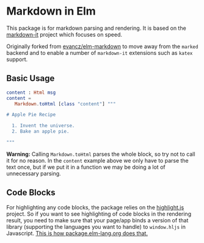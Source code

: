 # Markdown in Elm

This package is for markdown parsing and rendering. It is based on the [markdown-it][] project
which focuses on speed.

[markdown-it]: https://github.com/markdown-it/markdown-it

Originally forked from [evancz/elm-markdown](https://github.com/evancz/elm-markdown) to move away from the `marked` backend and to enable a number of `markdown-it` extensions such as `katex` support.

## Basic Usage

```elm
content : Html msg
content =
   Markdown.toHtml [class "content"] """

# Apple Pie Recipe

  1. Invent the universe.
  2. Bake an apple pie.

"""
```

**Warning:** Calling `Markdown.toHtml` parses the whole block, so try not to
call it for no reason. In the `content` example above we only have to parse
the text once, but if we put it in a function we may be doing a lot of
unnecessary parsing.


## Code Blocks

For highlighting any code blocks, the package relies on the
[highlight.js](https://highlightjs.org/) project. So if you want to
see highlighting of code blocks in the rendering result, you need to
make sure that your page/app binds a version of that library
(supporting the languages you want to handle) to `window.hljs` in
Javascript. [This is how package.elm-lang.org does
that.](https://github.com/elm-lang/package.elm-lang.org/blob/e0b7aa4282038475612722ff7a57195866f8645b/backend/ServeFile.hs#L54)

